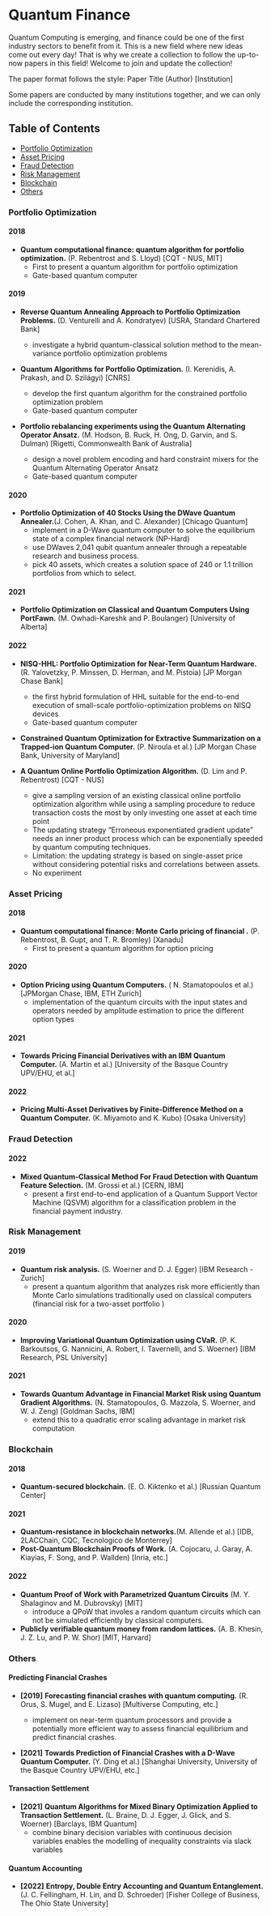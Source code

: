 # Quantum Finance
Quantum Computing is emerging, and finance could be one of the first industry sectors to benefit from it. This is a new field where new ideas come out every day! That is why we create a collection to follow the up-to-now papers in this field! Welcome to join and update the collection!

The paper format follows the style: Paper Title (Author) [Institution]

Some papers are conducted by many institutions together, and we can only include the corresponding institution.

## Table of Contents
  - [Portfolio Optimization](#portfolio-optimization)
  - [Asset Pricing](#asset-pricing)
  - [Fraud Detection](#fraud-detection)
  - [Risk Management](#risk-management)
  - [Blockchain](#blockchain)
  - [Others](#Others)


### **Portfolio Optimization**
#### **2018**
- **Quantum computational finance: quantum algorithm for portfolio optimization.** (P. Rebentrost and S. Lloyd) [CQT - NUS, MIT]
  - First to present a quantum algorithm for portfolio optimization
  - Gate-based quantum computer


#### **2019**
- **Reverse Quantum Annealing Approach to Portfolio Optimization Problems.** (D. Venturelli and A. Kondratyev) [USRA, Standard Chartered Bank]
  - investigate a hybrid quantum-classical solution method to the mean-variance portfolio optimization problems

- **Quantum Algorithms for Portfolio Optimization.** (I. Kerenidis, A. Prakash, and D. Szilágyi) [CNRS]
  - develop the first quantum algorithm for the constrained portfolio optimization problem
  - Gate-based quantum computer

- **Portfolio rebalancing experiments using the Quantum Alternating Operator Ansatz.** (M. Hodson, B. Ruck, H. Ong, D. Garvin, and S. Dulman) [Rigetti, Commonwealth Bank of Australia]
  - design a novel problem encoding and hard constraint mixers for the Quantum Alternating Operator Ansatz
  - Gate-based quantum computer


#### **2020**
- **Portfolio Optimization of 40 Stocks Using the DWave Quantum Annealer.**(J. Cohen, A. Khan, and C. Alexander) [Chicago Quantum]
  - implement in a D-Wave quantum computer to solve the equilibrium state of a complex financial network (NP-Hard)
  - use DWaves 2,041 qubit quantum annealer through a repeatable research and business process. 
  - pick 40 assets, which creates a solution space of 240 or 1.1 trillion portfolios from which to select.



#### **2021**
- **Portfolio Optimization on Classical and Quantum Computers Using PortFawn.** (M. Owhadi-Kareshk and P. Boulanger) [University of Alberta]

#### **2022**
- **NISQ-HHL: Portfolio Optimization for Near-Term Quantum Hardware.** (R. Yalovetzky, P. Minssen, D. Herman, and M. Pistoia) [JP Morgan Chase Bank]
  - the first hybrid formulation of HHL suitable for the end-to-end execution of small-scale portfolio-optimization problems on NISQ devices
  - Gate-based quantum computer


- **Constrained Quantum Optimization for Extractive Summarization on a Trapped-ion Quantum Computer.** (P. Niroula et al.) [JP Morgan Chase Bank, University of Maryland]

- **A Quantum Online Portfolio Optimization Algorithm.** (D. Lim and P. Rebentrost) [CQT - NUS]
  - give a sampling version of an existing classical online portfolio optimization algorithm while using a sampling procedure to reduce transaction costs the most by only investing one asset at each time point
  - The updating strategy “Erroneous exponentiated gradient update” needs an inner product process which can be exponentially speeded by quantum computing techniques.
  - Limitation: the updating strategy is based on single-asset price without considering potential risks and correlations between assets.
  - No experiment


### **Asset Pricing**

#### **2018**
- **Quantum computational finance: Monte Carlo pricing of financial .** (P. Rebentrost, B. Gupt, and T. R. Bromley) [Xanadu]
  - First to present a quantum algorithm for option pricing


#### **2020**
- **Option Pricing using Quantum Computers.** ( N. Stamatopoulos et al.) [JPMorgan Chase, IBM, ETH Zurich]
  - implementation of the quantum circuits with the input states and operators needed by amplitude estimation to price the different option types


#### **2021**
- **Towards Pricing Financial Derivatives with an IBM Quantum Computer.** (A. Martin et al.) [University of the Basque Country UPV/EHU, et al.]
#### **2022**
- **Pricing Multi-Asset Derivatives by Finite-Difference Method on a Quantum Computer.** (K. Miyamoto and K. Kubo) [Osaka University]

### **Fraud Detection**
#### **2022**
- **Mixed Quantum-Classical Method For Fraud Detection with Quantum Feature Selection.** (M. Grossi et al.) [CERN, IBM]
  - present a first end-to-end application of a Quantum Support Vector Machine (QSVM) algorithm for a classification problem in the financial payment industry.


### **Risk Management**
#### **2019**
- **Quantum risk analysis.** (S. Woerner and D. J. Egger) [IBM Research - Zurich]
  - present a quantum algorithm that analyzes risk more efficiently than Monte Carlo simulations traditionally used on classical computers (financial risk for a two-asset portfolio )

#### **2020**
- **Improving Variational Quantum Optimization using CVaR.** (P. K. Barkoutsos, G. Nannicini, A. Robert, I. Tavernelli, and S. Woerner) [IBM Research, PSL University]
#### **2021**
- **Towards Quantum Advantage in Financial Market Risk using Quantum Gradient Algorithms.** (N. Stamatopoulos, G. Mazzola, S. Woerner, and W. J. Zeng) [Goldman Sachs, IBM]
  - extend this to a quadratic error scaling advantage in market risk computation



### **Blockchain**
#### **2018**
- **Quantum-secured blockchain.** (E. O. Kiktenko et al.) [Russian Quantum Center]

#### **2021**
- **Quantum-resistance in blockchain networks.**(M. Allende et al.) [IDB, 2LACChain, CQC, Tecnologico de Monterrey]
- **Post-Quantum Blockchain Proofs of Work.** (A. Cojocaru, J. Garay, A. Kiayias, F. Song, and P. Wallden) [Inria, etc.]

#### **2022**
- **Quantum Proof of Work with Parametrized Quantum Circuits** (M. Y. Shalaginov and M. Dubrovsky) [MIT]
  - introduce a QPoW that involes a random quantum circuits which can not be simulated efficiently by classical computers.
- **Publicly verifiable quantum money from random lattices.** (A. B. Khesin, J. Z. Lu, and P. W. Shor) [MIT, Harvard]


### **Others**
#### **Predicting Financial Crashes**
-  **[2019]** **Forecasting financial crashes with quantum computing.** (R. Orus, S. Mugel, and E. Lizaso) [Multiverse Computing, etc.]
   -  implement on near-term quantum processors and provide a potentially more efficient way to assess financial equilibrium and predict financial crashes.

- **[2021]** **Towards Prediction of Financial Crashes with a D-Wave Quantum Computer.** (Y. Ding et al.) [Shanghai University, University of the Basque Country UPV/EHU, etc.]

#### **Transaction Settlement**
- **[2021]** **Quantum Algorithms for Mixed Binary Optimization Applied to Transaction Settlement.** (L. Braine, D. J. Egger, J. Glick, and S. Woerner) [Barclays, IBM Quantum]
  - combine binary decision variables with continuous decision variables enables the modelling of inequality constraints via slack variables

#### **Quantum Accounting**
- **[2022]** **Entropy, Double Entry Accounting and Quantum Entanglement.** (J. C. Fellingham, H. Lin, and D. Schroeder) [Fisher College of Business, The Ohio State University]

